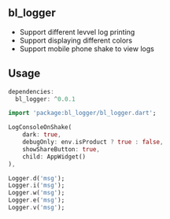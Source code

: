 ## bl_logger
- Support different levvel log printing
- Support displaying different colors
- Support mobile phone shake to view logs

## Usage

```dart
dependencies:
  bl_logger: ^0.0.1

import 'package:bl_logger/bl_logger.dart';
```

```dart
LogConsoleOnShake(
    dark: true,
    debugOnly: env.isProduct ? true : false,
    showShareButton: true,
    child: AppWidget()
),

Logger.d('msg');
Logger.i('msg');
Logger.w('msg');
Logger.e('msg');
Logger.v('msg');
```

